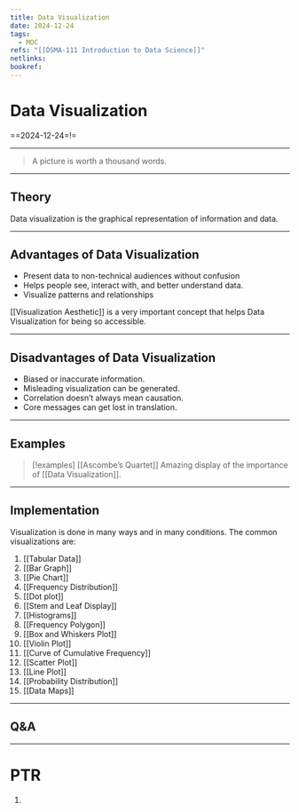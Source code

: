 ```yaml
---
title: Data Visualization
date: 2024-12-24
tags:
  - MOC
refs: "[[DSMA-111 Introduction to Data Science]]"
netlinks: 
bookref:
---
```

# Data Visualization
==2024-12-24=!=

---
> A picture is worth a thousand words.
---
## Theory

Data visualization is the graphical representation of information and data.

---
## Advantages of Data Visualization
- Present data to non-technical audiences without confusion
- Helps people see, interact with, and better understand data.
- Visualize patterns and relationships

[[Visualization Aesthetic]] is a very important concept that helps Data Visualization for being so accessible.

---
## Disadvantages of Data Visualization

- Biased or inaccurate information.
- Misleading visualization can be generated.
- Correlation doesn’t always mean causation.
- Core messages can get lost in translation.

---
## Examples

> [!examples] [[Ascombe’s Quartet]]
> Amazing display of the importance of [[Data Visualization]].

---
## Implementation

Visualization is done in many ways and in many conditions.
The common visualizations are:
1. [[Tabular Data]]
2. [[Bar Graph]]
3. [[Pie Chart]]
4. [[Frequency Distribution]]
5. [[Dot plot]]
6. [[Stem and Leaf Display]]
7. [[Histograms]]
8. [[Frequency Polygon]]
9. [[Box and Whiskers Plot]]
10. [[Violin Plot]]
11. [[Curve of Cumulative Frequency]]
12. [[Scatter Plot]]
13. [[Line Plot]]
14. [[Probability Distribution]]
15. [[Data Maps]]

---
## Q&A



---
# PTR

1. 